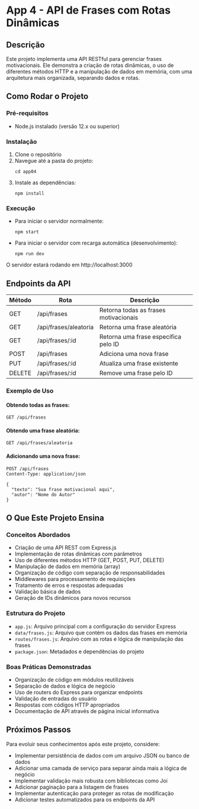 # App 4 - API de Frases com Rotas Dinâmicas

## Descrição
Este projeto implementa uma API RESTful para gerenciar frases motivacionais. Ele demonstra a criação de rotas dinâmicas, o uso de diferentes métodos HTTP e a manipulação de dados em memória, com uma arquitetura mais organizada, separando dados e rotas.

## Como Rodar o Projeto

### Pré-requisitos
- Node.js instalado (versão 12.x ou superior)

### Instalação
1. Clone o repositório
2. Navegue até a pasta do projeto:
   ```
   cd app04
   ```
3. Instale as dependências:
   ```
   npm install
   ```

### Execução
- Para iniciar o servidor normalmente:
  ```
  npm start
  ```
- Para iniciar o servidor com recarga automática (desenvolvimento):
  ```
  npm run dev
  ```

O servidor estará rodando em http://localhost:3000

## Endpoints da API

| Método | Rota | Descrição |
|--------|------|-----------|
| GET | /api/frases | Retorna todas as frases motivacionais |
| GET | /api/frases/aleatoria | Retorna uma frase aleatória |
| GET | /api/frases/:id | Retorna uma frase específica pelo ID |
| POST | /api/frases | Adiciona uma nova frase |
| PUT | /api/frases/:id | Atualiza uma frase existente |
| DELETE | /api/frases/:id | Remove uma frase pelo ID |

### Exemplo de Uso

#### Obtendo todas as frases:
```
GET /api/frases
```

#### Obtendo uma frase aleatória:
```
GET /api/frases/aleatoria
```

#### Adicionando uma nova frase:
```
POST /api/frases
Content-Type: application/json

{
  "texto": "Sua frase motivacional aqui",
  "autor": "Nome do Autor"
}
```

## O Que Este Projeto Ensina

### Conceitos Abordados
- Criação de uma API REST com Express.js
- Implementação de rotas dinâmicas com parâmetros
- Uso de diferentes métodos HTTP (GET, POST, PUT, DELETE)
- Manipulação de dados em memória (array)
- Organização de código com separação de responsabilidades
- Middlewares para processamento de requisições
- Tratamento de erros e respostas adequadas
- Validação básica de dados
- Geração de IDs dinâmicos para novos recursos

### Estrutura do Projeto
- `app.js`: Arquivo principal com a configuração do servidor Express
- `data/frases.js`: Arquivo que contém os dados das frases em memória
- `routes/frases.js`: Arquivo com as rotas e lógica de manipulação das frases
- `package.json`: Metadados e dependências do projeto

### Boas Práticas Demonstradas
- Organização de código em módulos reutilizáveis
- Separação de dados e lógica de negócio
- Uso de routers do Express para organizar endpoints
- Validação de entradas do usuário
- Respostas com códigos HTTP apropriados
- Documentação de API através de página inicial informativa

## Próximos Passos
Para evoluir seus conhecimentos após este projeto, considere:
- Implementar persistência de dados com um arquivo JSON ou banco de dados
- Adicionar uma camada de serviço para separar ainda mais a lógica de negócio
- Implementar validação mais robusta com bibliotecas como Joi
- Adicionar paginação para a listagem de frases
- Implementar autenticação para proteger as rotas de modificação
- Adicionar testes automatizados para os endpoints da API 